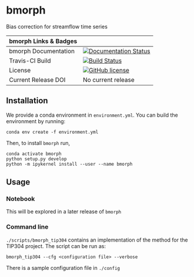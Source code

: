 # bmorph
Bias correction for streamflow time series

| bmorph Links & Badges              |                                                                             |
|------------------------|----------------------------------------------------------------------------------------------------------------------------------------------------------------------------------------------------------|
| bmorph Documentation      | [![Documentation Status](http://readthedocs.org/projects/bmorph/badge/?version=develop)](http://bmorph.readthedocs.io/en/develop/?badge=develop) |
| Travis-CI Build           | [![Build Status](https://travis-ci.org/UW-Hydro/bmorph.svg?branch=master)](https://travis-ci.org/UW-Hydro/bmorph) |
| License                | [![GitHub license](https://img.shields.io/badge/license-MIT-blue.svg)](https://raw.githubusercontent.com/UW-Hydro/MetSim/master/LICENSE) |
| Current Release DOI    | No current release |

## Installation

We provide a conda environment in `environment.yml`. You can build the environment by running:

`conda env create -f environment.yml`

Then, to install `bmorph` run,

```
conda activate bmorph
python setup.py develop
python -m ipykernel install --user --name bmorph
```

## Usage


### Notebook
This will be explored in a later release of `bmorph`


### Command line
`./scripts/bmorph_tip304` contains an implementation of the method for the
TIP304 project. The script can be run as:

`bmorph_tip304 --cfg <configuration file> --verbose`

There is a sample configuration file in `./config`
